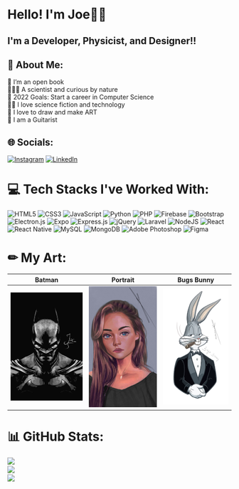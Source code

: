 # Hello! I'm Joe👋🏻

## I'm a Developer, Physicist, and Designer!!

## 💫 About Me:
📖 I’m an open book<br>👨🏻‍🔬 A scientist and curious by nature<br>🥅 2022 Goals: Start a career in Computer Science<br>🦸‍♂️ I love science fiction and technology<br>🎨 I love to draw and make ART<br>🎸 I am a Guitarist


## 🌐 Socials:
[![Instagram](https://img.shields.io/badge/Instagram-%23E4405F.svg?logo=Instagram&logoColor=white)](https://www.instagram.com/art_machine_joe/) [![LinkedIn](https://img.shields.io/badge/LinkedIn-%230077B5.svg?logo=linkedin&logoColor=white)](https://linkedin.com/in/joe-moussally-284302206) 

# 💻 Tech Stacks I've Worked With:
![HTML5](https://img.shields.io/badge/html5-%23E34F26.svg?style=for-the-badge&logo=html5&logoColor=white) ![CSS3](https://img.shields.io/badge/css3-%231572B6.svg?style=for-the-badge&logo=css3&logoColor=white) ![JavaScript](https://img.shields.io/badge/javascript-%23323330.svg?style=for-the-badge&logo=javascript&logoColor=%23F7DF1E) ![Python](https://img.shields.io/badge/python-3670A0?style=for-the-badge&logo=python&logoColor=ffdd54) ![PHP](https://img.shields.io/badge/php-%23777BB4.svg?style=for-the-badge&logo=php&logoColor=white) ![Firebase](https://img.shields.io/badge/firebase-%23039BE5.svg?style=for-the-badge&logo=firebase) ![Bootstrap](https://img.shields.io/badge/bootstrap-%23563D7C.svg?style=for-the-badge&logo=bootstrap&logoColor=white) ![Electron.js](https://img.shields.io/badge/Electron-191970?style=for-the-badge&logo=Electron&logoColor=white) ![Expo](https://img.shields.io/badge/expo-1C1E24?style=for-the-badge&logo=expo&logoColor=#D04A37) ![Express.js](https://img.shields.io/badge/express.js-%23404d59.svg?style=for-the-badge&logo=express&logoColor=%2361DAFB) ![jQuery](https://img.shields.io/badge/jquery-%230769AD.svg?style=for-the-badge&logo=jquery&logoColor=white) ![Laravel](https://img.shields.io/badge/laravel-%23FF2D20.svg?style=for-the-badge&logo=laravel&logoColor=white) ![NodeJS](https://img.shields.io/badge/node.js-6DA55F?style=for-the-badge&logo=node.js&logoColor=white) ![React](https://img.shields.io/badge/react-%2320232a.svg?style=for-the-badge&logo=react&logoColor=%2361DAFB) ![React Native](https://img.shields.io/badge/react_native-%2320232a.svg?style=for-the-badge&logo=react&logoColor=%2361DAFB) ![MySQL](https://img.shields.io/badge/mysql-%2300f.svg?style=for-the-badge&logo=mysql&logoColor=white) ![MongoDB](https://img.shields.io/badge/MongoDB-%234ea94b.svg?style=for-the-badge&logo=mongodb&logoColor=white) ![Adobe Photoshop](https://img.shields.io/badge/adobephotoshop-%2331A8FF.svg?style=for-the-badge&logo=adobephotoshop&logoColor=white) 	![Figma](https://img.shields.io/badge/figma-%23F24E1E.svg?style=for-the-badge&logo=figma&logoColor=white)

# ✏ My Art:
| Batman | Portrait | Bugs Bunny |
|----------|-----------|-----------|
|<img src="./assets/pictures/batman.jpg"/>|<img src="./assets/pictures/woman1.jpg"/>|<img src="./assets/pictures/bugs_bunny.jpg"/>|

# 📊 GitHub Stats:
![](https://github-readme-stats.vercel.app/api?username=Joe-Moussally&theme=dracula&hide_border=true&include_all_commits=false&count_private=false)<br/>
![](https://github-readme-streak-stats.herokuapp.com/?user=Joe-Moussally&theme=dracula&hide_border=true)<br/>
![](https://github-readme-stats.vercel.app/api/top-langs/?username=Joe-Moussally&theme=dracula&hide_border=true&include_all_commits=false&count_private=false&layout=compact)
